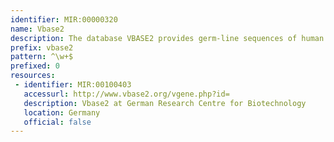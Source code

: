 ```yaml
---
identifier: MIR:00000320
name: Vbase2
description: The database VBASE2 provides germ-line sequences of human and mouse immunoglobulin variable (V) genes.
prefix: vbase2
pattern: ^\w+$
prefixed: 0
resources:
 - identifier: MIR:00100403
   accessurl: http://www.vbase2.org/vgene.php?id=
   description: Vbase2 at German Research Centre for Biotechnology
   location: Germany
   official: false
---
```

